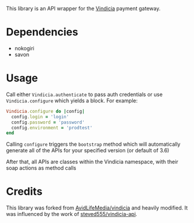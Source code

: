 This library is an API wrapper for the [Vindicia](http://vindicia.com/) payment gateway.

# Dependencies

* nokogiri
* savon

# Usage

Call either `Vindicia.authenticate` to pass auth credentials or use `Vindicia.configure` which yields a block.  For example:

``` ruby
Vindicia.configure do |config|  
  config.login = 'login'  
  config.password = 'password'  
  config.environment = 'prodtest'  
end
```

Calling `configure` triggers the `bootstrap` method which will automatically generate all of the APIs for your specified version (or default of 3.6)

After that, all APIs are classes within the Vindicia namespace, with their soap actions as method calls


# Credits

This library was forked from [AvidLifeMedia/vindicia](https://github.com/AvidLifeMedia/vindicia) and heavily modified.
It was influenced by the work of [steved555/vindicia-api](https://github.com/steved555/vindicia-api).
